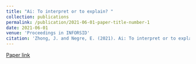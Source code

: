 ```yaml
---
title: "Ai: To interpret or to explain? "
collection: publications
permalink: /publication/2021-06-01-paper-title-number-1
date: 2021-06-01
venue: 'Proceedings in INFORSID'
citation: 'Zhong, J. and Negre, E. (2021). Ai: To interpret or to explain? In Congrès Inforsid (INFormatique des ORganisations et Systèmes d’Information et de Décision), pages 149 - 164.'
---
```


[Paper link](http://inforsid.fr/actes/2021/Actes_INFORSID2021.pdf)

